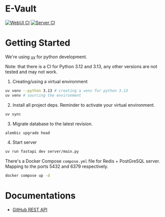# E-Vault

[![WebUI CI](https://github.com/hn275/evault/actions/workflows/webui-ci.yml/badge.svg)](https://github.com/hn275/evault/actions/workflows/webui-ci.yml)
[![Server CI](https://github.com/hn275/evault/actions/workflows/server-ci.yml/badge.svg)](https://github.com/hn275/evault/actions/workflows/server-ci.yml)

# Getting Started

We're using [`uv`](https://docs.astral.sh/uv/) for python development.

Note: that there is a CI for Python 3.12 and 3.13, any other versions are not tested and may not work.

1. Creating/using a virtual environment

```sh
uv venv --python 3.13 # creating a venv for python 3.13
uv venv # sourcing the environment
```

2. Install all project deps. Reminder to activate your virtual environment.

```sh
uv sync
```

3. Migrate database to the latest revision.

```sh
alembic upgrade head
```

4. Start server

```sh
uv run fastapi dev server/main.py
```

There's a Docker Compose `compose.yml` file for Redis + PostGreSQL server.
Mapping to the ports 5432 and 6379 respectively.

```sh
docker compose up -d
```

# Documentations

- [GitHub REST API](https://docs.github.com/en/rest/repos?apiVersion=2022-11-28)
